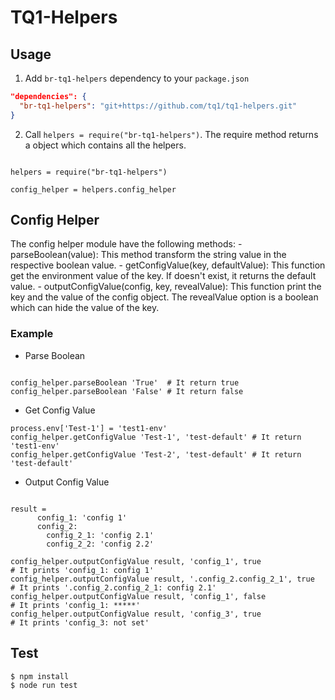 # TQ1-Helpers

## Usage

1. Add `br-tq1-helpers` dependency to your `package.json`

  ```json
  "dependencies": {
    "br-tq1-helpers": "git+https://github.com/tq1/tq1-helpers.git"
  }
  ```
2. Call `helpers = require("br-tq1-helpers")`. The require method returns a object which contains all the helpers.

  ```

  helpers = require("br-tq1-helpers")

  config_helper = helpers.config_helper

  ```

## Config Helper

  The config helper module have the following methods:
    - parseBoolean(value): This method transform the string value in the respective boolean value.
    - getConfigValue(key, defaultValue): This function get the environment value of the key. If doesn't exist, it returns the default value.
    - outputConfigValue(config, key, revealValue): This function print the key and the value of the config object. The revealValue option is a boolean which can hide the value of the key.

### Example

  - Parse Boolean

  ```

  config_helper.parseBoolean 'True'  # It return true
  config_helper.parseBoolean 'False' # It return false
  
  ```

  - Get Config Value

  ```
  process.env['Test-1'] = 'test1-env'
  config_helper.getConfigValue 'Test-1', 'test-default' # It return 'test1-env'
  config_helper.getConfigValue 'Test-2', 'test-default' # It return 'test-default'
  ```

  - Output Config Value

  ```
  
  result = 
        config_1: 'config 1'
        config_2: 
          config_2_1: 'config 2.1'
          config_2_2: 'config 2.2'

  config_helper.outputConfigValue result, 'config_1', true               # It prints 'config_1: config 1'
  config_helper.outputConfigValue result, '.config_2.config_2_1', true   # It prints '.config_2.config_2_1: config 2.1'
  config_helper.outputConfigValue result, 'config_1', false              # It prints 'config_1: *****'
  config_helper.outputConfigValue result, 'config_3', true               # It prints 'config_3: not set'

  ```

## Test

```
$ npm install
$ node run test
```